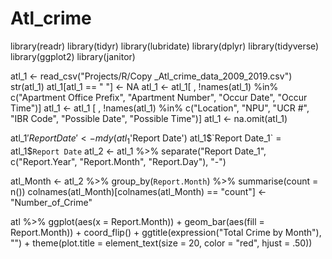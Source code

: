 # Atl_crime

library(readr)
library(tidyr)
library(lubridate)
library(dplyr)
library(tidyverse)
library(ggplot2)
library(janitor)

atl_1 <- read_csv("Projects/R/Copy _Atl_crime_data_2009_2019.csv")
str(atl_1)
atl_1[atl_1 == " "] <- NA
atl_1 <- atl_1[ , !names(atl_1) %in% 
                              c("Apartment Office Prefix", "Apartment Number",
                                "Occur Date", "Occur Time")]
atl_1 <- atl_1 [ , !names(atl_1) %in% c("Location", "NPU", "UCR #", "IBR Code",
                                        "Possible Date", "Possible Time")]
atl_1 <- na.omit(atl_1)

atl_1$'Report Date' <- mdy(atl_1$'Report Date')
atl_1$`Report Date_1` = atl_1$`Report Date`
atl_2 <- atl_1 %>% separate("Report Date_1", c("Report.Year", "Report.Month",
                                               "Report.Day"), "-")

atl_Month <- atl_2 %>% group_by(`Report.Month`) %>% summarise(count = n())
colnames(atl_Month)[colnames(atl_Month) == "count"] <- "Number_of_Crime"

atl %>% ggplot(aes(x = Report.Month)) + geom_bar(aes(fill = Report.Month)) + 
  coord_flip() + ggtitle(expression("Total Crime by Month"), "") + 
  theme(plot.title = element_text(size = 20, color = "red", hjust = .50))
